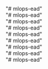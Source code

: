 "# mlops-ead"  
"# mlops-ead"  
"# mlops-ead"  
"# mlops-ead"  
"# mlops-ead"  
"# mlops-ead"  
"# mlops-ead"  
"# mlops-ead"  
"# mlops-ead"  
